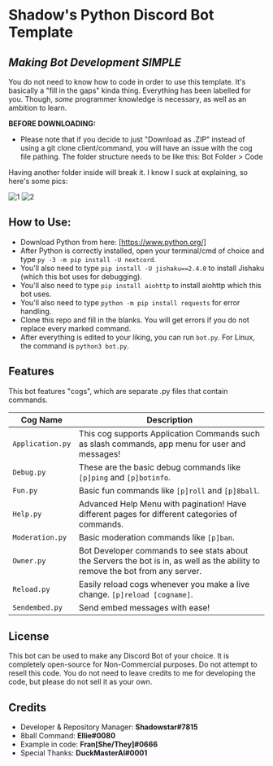 # Shadow's Python Discord Bot Template
## _Making Bot Development SIMPLE_

You do not need to know how to code in order to use this template.
It's basically a "fill in the gaps" kinda thing. Everything has been labelled for you.
Though, *some* programmer knowledge is necessary, as well as an ambition to learn.

**BEFORE DOWNLOADING:**
- Please note that if you decide to just "Download as .ZIP" instead of using a git clone client/command, you will have an issue with the cog file pathing.
The folder structure needs to be like this: Bot Folder > Code

Having another folder inside will break it. I know I suck at explaining, so here's some pics:

![1](https://is-dumb.today/bCye5xVMF.png)
![2](https://is-dumb.today/LBj0wNPSWo.png)

## How to Use:

- Download Python from here: [https://www.python.org/]
- After Python is correctly installed, open your terminal/cmd of choice and type `py -3 -m pip install -U nextcord`.
- You'll also need to type `pip install -U jishaku==2.4.0` to install Jishaku (which this bot uses for debugging).
- You'll also need to type `pip install aiohttp` to install aiohttp which this bot uses.
- You'll also need to type `python -m pip install requests` for error handling.
- Clone this repo and fill in the blanks. You will get errors if you do not replace every marked command.
- After everything is edited to your liking, you can run `bot.py`. For Linux, the command is `python3 bot.py`.

## Features

This bot features "cogs", which are separate .py files that contain commands.

| Cog Name | Description |
| ------ | ------ |
| `Application.py` | This cog supports Application Commands such as slash commands, app menu for user and messages! |
| `Debug.py` | These are the basic debug commands like `[p]ping` and `[p]botinfo`. |
| `Fun.py` | Basic fun commands like `[p]roll` and `[p]8ball`. |
| `Help.py` | Advanced Help Menu with pagination! Have different pages for different categories of commands. |
| `Moderation.py` | Basic moderation commands like `[p]ban`. |
| `Owner.py` | Bot Developer commands to see stats about the Servers the bot is in, as well as the ability to remove the bot from any server. |
| `Reload.py` | Easily reload cogs whenever you make a live change. `[p]reload [cogname]`. |
| `Sendembed.py` | Send embed messages with ease! |

## License

This bot can be used to make any Discord Bot of your choice. It is completely open-source for Non-Commercial purposes. Do not attempt to resell this code. You do not need to leave credits to me for developing the code, but please do not sell it as your own.

## Credits

- Developer & Repository Manager: **Shadowstar#7815**
- 8ball Command: **Ellie#0080**
- Example in code: **Fran[She/They]#0666**
- Special Thanks: **DuckMasterAl#0001**

